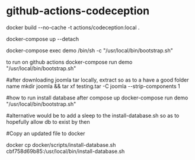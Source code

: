 # github-actions-codeception

docker build --no-cache -t actions/codeception:local .

docker-compose up --detach

docker-compose exec demo /bin/sh -c "/usr/local/bin/bootstrap.sh"

to run on github actions
docker-compose run demo "/usr/local/bin/bootstrap.sh"

#after downloading joomla tar locally, extract so as to a have a good folder name 
mkdir joomla && tar xf testing.tar -C joomla --strip-components 1


#how to run install database after compose up 
docker-compose run demo "/usr/local/bin/bootstrap.sh"

#alternative would be to add a sleep to the install-database.sh so as to hopefully allow db to exist by then 

#Copy an updated file to docker

docker cp docker/scripts/install-database.sh cbf758d69b85:/usr/local/bin/install-database.sh
